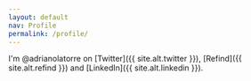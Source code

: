 ```yaml
---
layout: default
nav: Profile
permalink: /profile/
---
```


I'm @adrianolatorre on [Twitter]({{ site.alt.twitter }}), [Refind]({{ site.alt.refind }}) and [LinkedIn]({{ site.alt.linkedin }}).
